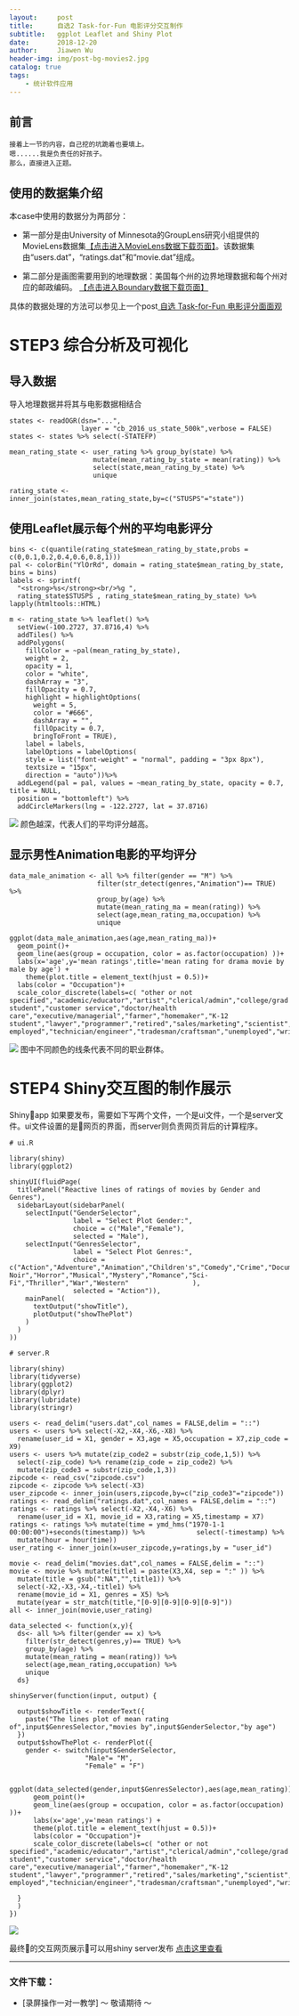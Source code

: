 ```yaml
---
layout:     post
title:      自选2 Task-for-Fun 电影评分交互制作
subtitle:   ggplot Leaflet and Shiny Plot
date:       2018-12-20
author:     Jiawen Wu
header-img: img/post-bg-movies2.jpg
catalog: true
tags:
    - 统计软件应用
---
```


## 前言

    接着上一节的内容，自己挖的坑跪着也要填上。
    嗯......我是负责任的好孩子。
    那么，直接进入正题。
	
## 使用的数据集介绍

本case中使用的数据分为两部分：

- 第一部分是由University of Minnesota的GroupLens研究小组提供的MovieLens数据集<a href="https://grouplens.org/datasets/movielens/">【点击进入MovieLens数据下载页面】</a>。该数据集由“users.dat”，“ratings.dat”和“movie.dat”组成。

- 第二部分是画图需要用到的地理数据：美国每个州的边界地理数据和每个州对应的邮政编码。 <a href="https：//www.census.gov/geo/maps-data/data/cbf/cbf_state.html">【点击进入Boundary数据下载页面】</a>

具体的数据处理的方法可以参见上一个post<a href="https://brokencrayons.github.io/2018/12/18/%E8%87%AA%E9%80%891-Task-for-Fun-%E7%94%B5%E5%BD%B1%E8%AF%84%E5%88%86%E9%9D%A2%E9%9D%A2%E8%A7%82/"> 自选 Task-for-Fun 电影评分面面观</a>

# STEP3 综合分析及可视化

## 导入数据

导入地理数据并将其与电影数据相结合
```
states <- readOGR(dsn="...",
                  layer = "cb_2016_us_state_500k",verbose = FALSE)
states <- states %>% select(-STATEFP)
```
```
mean_rating_state <- user_rating %>% group_by(state) %>%
                     mutate(mean_rating_by_state = mean(rating)) %>%
                     select(state,mean_rating_by_state) %>%
                     unique
```

```
rating_state <- inner_join(states,mean_rating_state,by=c("STUSPS"="state"))
```
## 使用Leaflet展示每个州的平均电影评分
```
bins <- c(quantile(rating_state$mean_rating_by_state,probs = c(0,0.1,0.2,0.4,0.6,0.8,1)))
pal <- colorBin("YlOrRd", domain = rating_state$mean_rating_by_state, bins = bins)
labels <- sprintf(
  "<strong>%s</strong><br/>%g ",
  rating_state$STUSPS , rating_state$mean_rating_by_state) %>% lapply(htmltools::HTML)

m <- rating_state %>% leaflet() %>%
  setView(-100.2727, 37.8716,4) %>%
  addTiles() %>%
  addPolygons(
    fillColor = ~pal(mean_rating_by_state),
    weight = 2,
    opacity = 1,
    color = "white",
    dashArray = "3",
    fillOpacity = 0.7,
    highlight = highlightOptions(
      weight = 5,
      color = "#666",
      dashArray = "",
      fillOpacity = 0.7,
      bringToFront = TRUE),
    label = labels, 
    labelOptions = labelOptions(
    style = list("font-weight" = "normal", padding = "3px 8px"),
    textsize = "15px",
    direction = "auto"))%>% 
  addLegend(pal = pal, values = ~mean_rating_by_state, opacity = 0.7, title = NULL,
  position = "bottomleft") %>%
  addCircleMarkers(lng = -122.2727, lat = 37.8716)
```
![](https://ws3.sinaimg.cn/large/006tNbRwgy1fyd7d8q1t7g30k80ee1l5.gif)
颜色越深，代表人们的平均评分越高。

## 显示男性Animation电影的平均评分

```
data_male_animation <- all %>% filter(gender == "M") %>%
                      filter(str_detect(genres,"Animation")== TRUE) %>%
                      group_by(age) %>%
                      mutate(mean_rating_ma = mean(rating)) %>%
                      select(age,mean_rating_ma,occupation) %>%
                      unique

ggplot(data_male_animation,aes(age,mean_rating_ma))+
  geom_point()+
  geom_line(aes(group = occupation, color = as.factor(occupation) ))+
  labs(x='age',y='mean ratings',title='mean rating for drama movie by male by age') +
    theme(plot.title = element_text(hjust = 0.5))+
  labs(color = "Occupation")+
  scale_color_discrete(labels=c( "other or not specified","academic/educator","artist","clerical/admin","college/grad student","customer service","doctor/health care","executive/managerial","farmer","homemaker","K-12 student","lawyer","programmer","retired","sales/marketing","scientist","self-employed","technician/engineer","tradesman/craftsman","unemployed","writer"))
```
![](https://ws3.sinaimg.cn/large/006tNbRwgy1fyd73wppavj311c0qo0tb.jpg)
图中不同颜色的线条代表不同的职业群体。



# STEP4 Shiny交互图的制作展示
Shinyapp 如果要发布，需要如下写两个文件，一个是ui文件，一个是server文件。ui文件设置的是网页的界面，而server则负责网页背后的计算程序。
```
# ui.R

library(shiny)
library(ggplot2)

shinyUI(fluidPage(
  titlePanel("Reactive lines of ratings of movies by Gender and Genres"),
  sidebarLayout(sidebarPanel(
    selectInput("GenderSelector",
                label = "Select Plot Gender:",
                choice = c("Male","Female"),
                selected = "Male"),
    selectInput("GenresSelector",
                label = "Select Plot Genres:",
                choice = c("Action","Adventure","Animation","Children's","Comedy","Crime","Documentary","Drama","Film-Noir","Horror","Musical","Mystery","Romance","Sci-Fi","Thriller","War","Western"                ),
                selected = "Action")),
    mainPanel(
      textOutput("showTitle"),
      plotOutput("showThePlot")
    )
  )
))

# server.R

library(shiny)
library(tidyverse)
library(ggplot2)
library(dplyr)
library(lubridate)
library(stringr)

users <- read_delim("users.dat",col_names = FALSE,delim = "::")
users <- users %>% select(-X2,-X4,-X6,-X8) %>% 
  rename(user_id = X1, gender = X3,age = X5,occupation = X7,zip_code = X9)
users <- users %>% mutate(zip_code2 = substr(zip_code,1,5)) %>% 
  select(-zip_code) %>% rename(zip_code = zip_code2) %>%
  mutate(zip_code3 = substr(zip_code,1,3))
zipcode <- read_csv("zipcode.csv")
zipcode <- zipcode %>% select(-X3)
user_zipcode <- inner_join(users,zipcode,by=c("zip_code3"="zipcode"))
ratings <- read_delim("ratings.dat",col_names = FALSE,delim = "::")
ratings <- ratings %>% select(-X2,-X4,-X6) %>% 
  rename(user_id = X1, movie_id = X3,rating = X5,timestamp = X7)
ratings <- ratings %>% mutate(time = ymd_hms("1970-1-1 00:00:00")+seconds(timestamp)) %>%             select(-timestamp) %>%
  mutate(hour = hour(time))
user_rating <- inner_join(x=user_zipcode,y=ratings,by = "user_id") 

movie <- read_delim("movies.dat",col_names = FALSE,delim = "::")
movie <- movie %>% mutate(title1 = paste(X3,X4, sep = ":" )) %>%
  mutate(title = gsub(":NA","",title1)) %>%
  select(-X2,-X3,-X4,-title1) %>%
  rename(movie_id = X1, genres = X5) %>%
  mutate(year = str_match(title,"[0-9][0-9][0-9][0-9]"))
all <- inner_join(movie,user_rating)

data_selected <- function(x,y){
  ds<- all %>% filter(gender == x) %>%
    filter(str_detect(genres,y)== TRUE) %>%
    group_by(age) %>%
    mutate(mean_rating = mean(rating)) %>%
    select(age,mean_rating,occupation) %>%
    unique
  ds}

shinyServer(function(input, output) {
  
  output$showTitle <- renderText({
    paste("The lines plot of mean rating of",input$GenresSelector,"movies by",input$GenderSelector,"by age")
  })
  output$showThePlot <- renderPlot({
    gender <- switch(input$GenderSelector,
                   "Male"= "M",
                   "Female" = "F")
    
      ggplot(data_selected(gender,input$GenresSelector),aes(age,mean_rating))+
      geom_point()+
      geom_line(aes(group = occupation, color = as.factor(occupation) ))+
      labs(x='age',y='mean ratings') +
      theme(plot.title = element_text(hjust = 0.5))+
      labs(color = "Occupation")+
      scale_color_discrete(labels=c( "other or not specified","academic/educator","artist","clerical/admin","college/grad student","customer service","doctor/health care","executive/managerial","farmer","homemaker","K-12 student","lawyer","programmer","retired","sales/marketing","scientist","self-employed","technician/engineer","tradesman/craftsman","unemployed","writer"))
    
  }
  )
})
```
![](https://ws1.sinaimg.cn/large/006tNbRwgy1fyd7csns39g30hs09xb2d.gif)

最终的交互网页展示可以用shiny server发布 <a href="https://brokencrayons.shinyapps.io/2_movielens_part2/"> 点击这里查看</a>

***
### 文件下载：
- [录屏操作一对一教学]  ～ 敬请期待 ～
